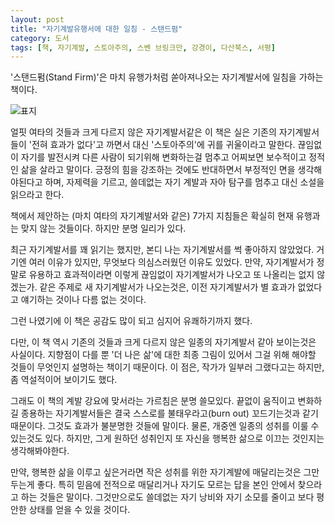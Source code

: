 ```yaml
---
layout: post
title: "자기계발유행서에 대한 일침 - 스탠드펌"
category: 도서
tags: [책, 자기계발, 스토아주의, 스벤 브링크만, 강경이, 다산북스, 서평]
---
```


'스탠드펌(Stand Firm)'은 마치 유행가처럼 쏟아져나오는 자기계발서에 일침을 가하는 책이다.

![표지](https://lh3.googleusercontent.com/-IsEIBtrNY5g/WTiOVi_LQwI/AAAAAAAAUZY/z0wRu-GpJ20P_dADjfbR_jchZUe-2h9jgCE0/s360/stand-firm-book.jpg "자기계발서를 까고 그와는 다른 가르침을 전한다.")

얼핏 여타의 것들과 크게 다르지 않은 자기계발서같은 이 책은
실은 기존의 자기계발서들이 '전혀 효과가 없다'고 까면서
대신 '스토아주의'에 귀를 귀울이라고 말한다.
끊임없이 자기를 발전시켜 다른 사람이 되기위해 변화하는걸 멈추고
어찌보면 보수적이고 정적인 삶을 살라고 말이다.
긍정의 힘을 강조하는 것에도 반대하면서 부정적인 면을 생각해야된다고 하며,
자제력을 기르고, 쓸데없는 자기 계발과 자아 탐구를 멈추고 대신 소설을 읽으라고 한다.

책에서 제안하는 (마치 여타의 자기계발서와 같은)
7가지 지침들은 확실히 현재 유행과는 맞지 않는 것들이다.
하지만 분명 일리가 있다.

최근 자기계발서를 꽤 읽기는 했지만,
본디 나는 자기계발서를 썩 좋아하지 않았었다.
거기엔 여러 이유가 있지만, 무엇보다 의심스러웠던 이유도 있었다.
만약, 자기계발서가 정말로 유용하고 효과적이라면
이렇게 끊임없이 자기계발서가 나오고 또 나올리는 없지 않겠는가.
같은 주제로 새 자기계발서가 나오는것은,
이전 자기계발서가 별 효과가 없었다고 얘기하는 것이나 다름 없는 것이다.

그런 나였기에 이 책은 공감도 많이 되고 심지어 유쾌하기까지 했다.

다만, 이 책 역시 기존의 것들과 크게 다르지 않은 일종의 자기계발서 같아 보이는것은 사실이다.
지향점이 다를 뿐 '더 나은 삶'에 대한 최종 그림이 있어서
그걸 위해 해야할 것들이 무엇인지 설명하는 책이기 때문이다.
이 점은, 작가가 일부러 그랬다고는 하지만, 좀 역설적이어 보이기도 했다.

그래도 이 책의 계발 강요에 맞서라는 가르침은 분명 쓸모있다.
끝없이 움직이고 변화하길 종용하는 자기계발서들은
결국 스스로를 불태우라고(burn out) 꼬드기는것과 같기 때문이다.
그것도 효과가 불분명한 것들에 말이다.
물론, 개중엔 일종의 성취를 이룰 수 있는것도 있다.
하지만, 그게 원하던 성취인지 또 자신을 행복한 삶으로 이끄는 것인지는 생각해봐야한다.

만약, 행복한 삶을 이루고 싶은거라면
작은 성취를 위한 자기계발에 매달리는것은 그만두는게 좋다.
특히 믿음에 전적으로 매달리거나
자기도 모르는 답을 본인 안에서 찾으라고 하는 것들은 말이다.
그것만으로도 쓸데없는 자기 낭비와 자기 소모를 줄이고
보다 평안한 상태를 얻을 수 있을 것이다.
